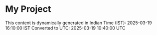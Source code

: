 # My Project

This content is dynamically generated in Indian Time (IST): 2025-03-19 16:10:00 IST
Converted to UTC: 2025-03-19 10:40:00 UTC
